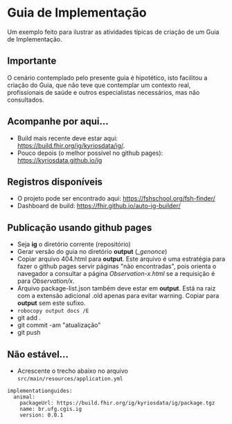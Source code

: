 # Guia de Implementação

Um exemplo feito para ilustrar as
atividades típicas de criação de um Guia de Implementação.

## Importante

O cenário contemplado pelo presente guia é hipotético, isto
facilitou a criação do Guia, que não teve que contemplar
um contexto real, profissionais de saúde e outros especialistas
necessários, mas não consultados.

## Acompanhe por aqui...

- Build mais recente deve estar aqui: https://build.fhir.org/ig/kyriosdata/ig/.
- Pouco depois (o melhor possível no github pages): https://kyriosdata.github.io/ig

## Registros disponíveis

- O projeto pode ser encontrado aqui: https://fshschool.org/fsh-finder/
- Dashboard de build: https://fhir.github.io/auto-ig-builder/

## Publicação usando github pages

- Seja **ig** o diretório corrente (repositório)
- Gerar versão do guia no diretório **output** (_\_genonce_)
- Copiar arquivo 404.html para **output**. Este arquivo é uma estratégia para
  fazer o github pages servir páginas "não encontradas", pois orienta o navegador a consultar
  a página _Observation-x.html_ se a requisição é para _Observation/x_.
- Arquivo package-list.json também deve estar em **output**. Está na raiz com a extensão adicional .old apenas para evitar warning. Copiar para **output** sem este sufixo.
- `robocopy output docs /E`
- git add .
- git commit -am "atualização"
- git push

## Não estável...

- Acrescente o trecho abaixo no arquivo `src/main/resources/application.yml`

```
implementationguides:
  animal:
    packageUrl: https://build.fhir.org/ig/kyriosdata/ig/package.tgz
    name: br.ufg.cgis.ig
    version: 0.0.1
```
